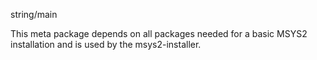 string/main


This meta package depends on all packages needed for a basic MSYS2 installation
and is used by the msys2-installer.
